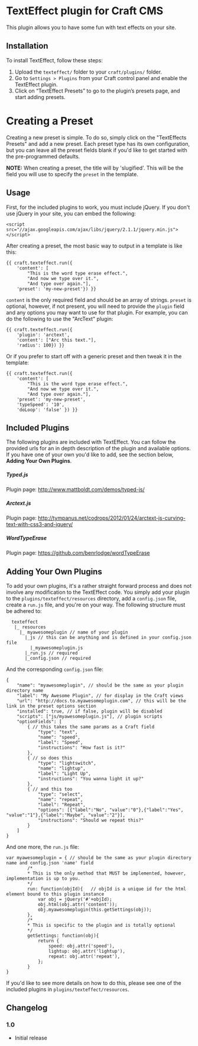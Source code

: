 # TextEffect plugin for Craft CMS

This plugin allows you to have some fun with text effects on your site.

## Installation

To install TextEffect, follow these steps:

1.  Upload the `texteffect/` folder to your `craft/plugins/` folder.
2.  Go to `Settings > Plugins` from your Craft control panel and enable the TextEffect plugin.
3.  Click on “TextEffect Presets” to go to the plugin’s presets page, and start adding presets.

# Creating a Preset
Creating a new preset is simple.  To do so, simply click on the "TextEffects Presets" and add a new preset.  Each preset type has its own configuration, but you can leave all the preset fields blank if you'd like to get started with the pre-programmed defaults.

**NOTE:** When creating a preset, the title will by 'slugified'.  This will be the field you will use to specify the ` preset ` in the template.

## Usage
First, for the included plugins to work, you must include jQuery.  If you don't use jQuery in your site, you can embed the following:
 ```
 <script src="//ajax.googleapis.com/ajax/libs/jquery/2.1.1/jquery.min.js"></script>
 ```

After creating a preset, the most basic way to output in a template is like this:

```
{{ craft.texteffect.run({
    'content': [
        "This is the word type erase effect.", 
        "And now we type over it.", 
        "And type over again."],
    'preset': 'my-new-preset'}) }}
```
` content ` is the only required field and should be an array of strings.  ` preset ` is optional, however, if not present, you will need to provide the ` plugin ` field and any options you may want to use for that plugin.  For example, you can do the following to use the "ArcText" plugin:
```
{{ craft.texteffect.run({
    'plugin': 'arctext',
    'content': ["Arc this text."],
    'radius': 100}) }}
```

Or if you prefer to start off with a generic preset and then tweak it in the template:
```
{{ craft.texteffect.run({
    'content': [
        "This is the word type erase effect.", 
        "And now we type over it.", 
        "And type over again."],
    'preset': 'my-new-preset',
    'typeSpeed': '10',
    'doLoop': 'false' }) }}
```
## Included Plugins
The following plugins are included with TextEffect.  You can follow the provided urls for an in depth description of the plugin and available options.  If you have one of your own you'd like to add, see the section below, **Adding Your Own Plugins**.
##### Typed.js 
Plugin page: http://www.mattboldt.com/demos/typed-js/

##### Arctext.js
Plugin page: http://tympanus.net/codrops/2012/01/24/arctext-js-curving-text-with-css3-and-jquery/

##### WordTypeErase
Plugin page: https://github.com/benrlodge/wordTypeErase

## Adding Your Own Plugins
To add your own plugins, it's a rather straight forward process and does not involve any modification to the TextEffect code.  You simply add your plugin to the ` plugins/texteffect/resources ` directory, add a ` config.json ` file, create a ` run.js ` file, and you're on your way.  The following structure must be adhered to:
```
  texteffect
   |_ resources
     |_ myawesomeplugin // name of your plugin
       |_js // this can be anything and is defined in your config.json file
         |_myawesomeplugin.js
       |_run.js // required
       |_config.json // required
```
And the corresponding ` config.json ` file:
```
{
    "name": "myawesomeplugin", // should be the same as your plugin directory name
    "label": "My Awesome Plugin", // for display in the Craft views
    "url": "http://docs.to.myawesomeplugin.com", // this will be the link in the preset options section
    "installed": true, // if false, plugin will be disabled
    "scripts": ["js/myawesomeplugin.js"], // plugin scripts
    "optionFields": [
        { // this takes the same params as a Craft field
            "type": "text",
            "name": "speed",
            "label": "Speed",
            "instructions": "How fast is it?"
        },
        { // so does this
            "type": "lightswitch",
            "name": "lightup",
            "label": "Light Up",
            "instructions": "You wanna light it up?"
        },
        { // and this too
            "type": "select",
            "name": "repeat",
            "label": "Repeat",
            "options": [{"label":"No", "value":"0"},{"label":"Yes", "value":"1"},{"label":"Maybe", "value":"2"}],
            "instructions": "Should we repeat this?"
        }
    ]
}
```
And one more, the ` run.js ` file:
```
var myawesomeplugin = { // should be the same as your plugin directory name and config.json 'name' field
        /*
        * This is the only method that MUST be implemented, however, implementation is up to you.
        */
        run: function(objId){   // objId is a unique id for the html element bound to this plugin instance
            var obj = jQuery('#'+objId);
            obj.html(obj.attr('content'));
            obj.myawesomeplugin(this.getSettings(obj));
        },
        /*
        * This is specific to the plugin and is totally optional
        */
        getSettings: function(obj){
            return {
                speed: obj.attr('speed'),
                lightup: obj.attr('lightup'),
                repeat: obj.attr('repeat'),
            };
        }
}
```

If you'd like to see more details on how to do this, please see one of the included plugins in ` plugins/texteffect/resources `.

## Changelog

### 1.0

* Initial release
